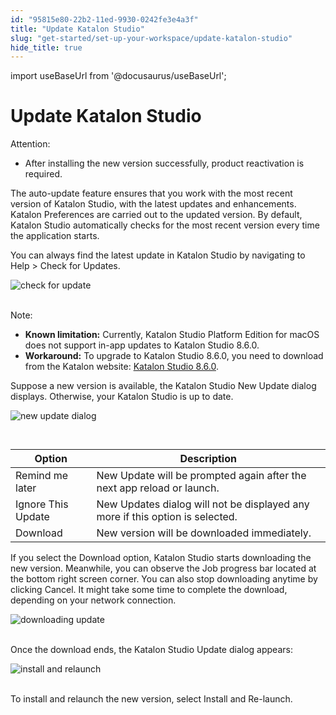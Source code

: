 ```yaml
---
id: "95815e80-22b2-11ed-9930-0242fe3e4a3f"
title: "Update Katalon Studio"
slug: "get-started/set-up-your-workspace/update-katalon-studio"
hide_title: true
---
```

import useBaseUrl from '@docusaurus/useBaseUrl';


# <a id="id" class="anchor_top_offset"/><a id="ariaid-title1" class="anchor_top_offset"/>Update <span xmlns="http://www.w3.org/1999/xhtml" className="ph">Katalon Studio</span> 

<div xmlns="http://www.w3.org/1999/xhtml" className="note attention note_attention"><span className="note__title">Attention:</span> <ul className="ul"><li className="li">After installing the new version successfully, product reactivation is required.</li></ul></div>
<p xmlns="http://www.w3.org/1999/xhtml" className="p">The auto-update feature ensures that you work with the most recent version of <span className="ph">Katalon Studio</span>, with the latest updates and enhancements. <span className="ph uicontrol">Katalon Preferences</span> are carried out to the updated version. By default, <span className="ph">Katalon Studio</span> automatically checks for the most recent version every time the application starts.</p> 
<p xmlns="http://www.w3.org/1999/xhtml" className="p">You can always find the latest update in <span className="ph">Katalon Studio</span> by navigating to <span className="ph uicontrol">Help</span> &gt; <span className="ph uicontrol">Check for Updates</span>.</p> 
<p xmlns="http://www.w3.org/1999/xhtml" className="p"><img className="image" src={useBaseUrl("https://github.com/katalon-studio/docs-images/raw/master/katalon-studio/docs/auto-updater/check%20for%20update.png")} width={350} alt="check for update" /><br /><br /></p> 
<div xmlns="http://www.w3.org/1999/xhtml" className="p"><div className="note note note_note"><span className="note__title">Note:</span> <ul className="ul"><li className="li"><strong className="ph b">Known limitation:</strong> Currently, Katalon Studio Platform Edition for macOS does not support in-app updates to Katalon Studio 8.6.0.</li><li className="li"><strong className="ph b">Workaround:</strong> To upgrade to Katalon Studio 8.6.0, you need to download from the Katalon website: <a className="xref j-external-link" href="https://katalon.com/download">Katalon Studio 8.6.0</a>.</li></ul></div></div>
<p xmlns="http://www.w3.org/1999/xhtml" className="p">Suppose a new version is available, the <span className="ph uicontrol">Katalon Studio New Update</span> dialog displays. Otherwise, your <span className="ph">Katalon Studio</span> is up to date.</p> 
<p xmlns="http://www.w3.org/1999/xhtml" className="p"><img className="image" src={useBaseUrl("https://github.com/katalon-studio/docs-images/raw/master/katalon-studio/docs/auto-updater/new%20update%20dialog.png")} width={500} alt="new update dialog" /><br /><br /></p> 
<table xmlns="http://www.w3.org/1999/xhtml" className="table anchor_top_offset" id="id__37a6d795-9e64-4bf0-8419-2af8f844ab41"><caption /><thead className="thead"><tr className><th className="entry anchor_top_offset" id="id__37a6d795-9e64-4bf0-8419-2af8f844ab41__entry__1">Option</th><th className="entry anchor_top_offset" id="id__37a6d795-9e64-4bf0-8419-2af8f844ab41__entry__2">Description</th></tr></thead><tbody className="tbody"><tr className><td className="entry" headers="id__37a6d795-9e64-4bf0-8419-2af8f844ab41__entry__1 id__37a6d795-9e64-4bf0-8419-2af8f844ab41__entry__2 "><span className="ph uicontrol">Remind me later</span></td><td className="entry" headers="id__37a6d795-9e64-4bf0-8419-2af8f844ab41__entry__1 id__37a6d795-9e64-4bf0-8419-2af8f844ab41__entry__2 ">New Update will be prompted again after the next app reload or launch.</td></tr><tr className><td className="entry" headers="id__37a6d795-9e64-4bf0-8419-2af8f844ab41__entry__1 id__37a6d795-9e64-4bf0-8419-2af8f844ab41__entry__2 "><span className="ph uicontrol">Ignore This Update</span></td><td className="entry" headers="id__37a6d795-9e64-4bf0-8419-2af8f844ab41__entry__1 id__37a6d795-9e64-4bf0-8419-2af8f844ab41__entry__2 "> <span className="ph uicontrol">New Updates</span> dialog will not be displayed any more if this option is selected.</td></tr><tr className><td className="entry" headers="id__37a6d795-9e64-4bf0-8419-2af8f844ab41__entry__1 id__37a6d795-9e64-4bf0-8419-2af8f844ab41__entry__2 "><span className="ph uicontrol">Download</span></td><td className="entry" headers="id__37a6d795-9e64-4bf0-8419-2af8f844ab41__entry__1 id__37a6d795-9e64-4bf0-8419-2af8f844ab41__entry__2 ">New version will be downloaded immediately.</td></tr></tbody></table> 
<p xmlns="http://www.w3.org/1999/xhtml" className="p">If you select the <span className="ph uicontrol">Download</span> option, <span className="ph">Katalon Studio</span> starts downloading the new version. Meanwhile, you can observe the <span className="ph uicontrol">Job progress</span> bar located at the bottom right screen corner. You can also stop downloading anytime by clicking <span className="ph uicontrol">Cancel</span>. It might take some time to complete the download, depending on your network connection.</p> 
<p xmlns="http://www.w3.org/1999/xhtml" className="p"><img className="image" src={useBaseUrl("https://github.com/katalon-studio/docs-images/raw/master/katalon-studio/docs/auto-updater/downloading%20process.png")} width={700} alt="downloading update" /><br /><br /></p> 
<p xmlns="http://www.w3.org/1999/xhtml" className="p">Once the download ends, the <span className="ph uicontrol">Katalon Studio Update</span> dialog appears:</p> 
<p xmlns="http://www.w3.org/1999/xhtml" className="p"><img className="image" src={useBaseUrl("https://github.com/katalon-studio/docs-images/raw/master/katalon-studio/docs/auto-updater/Install%20and%20relaunch.png")} width={350} alt="install and relaunch" /><br /><br /></p> 
<p xmlns="http://www.w3.org/1999/xhtml" className="p">To install and relaunch the new version, select <span className="ph uicontrol">Install and Re-launch</span>.</p> 
